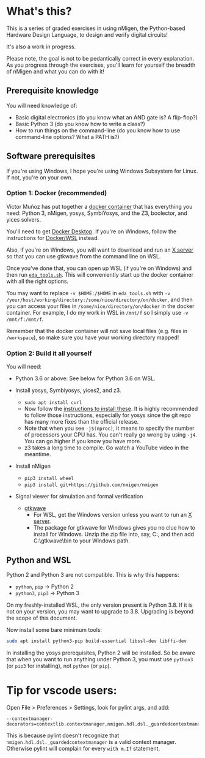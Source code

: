# What's this?

This is a series of graded exercises in using nMigen, the Python-based Hardware Design Language, to design and verify digital circuits!

It's also a work in progress.

Please note, the goal is not to be pedantically correct in every explanation. As you progress through the exercises, you'll learn for yourself the breadth of nMigen and what you can do with it!

## Prerequisite knowledge

You will need knowledge of:

* Basic digital electronics (do you know what an AND gate is? A flip-flop?)
* Basic Python 3 (do you know how to write a class?)
* How to run things on the command-line (do you know how to use command-line options? What a PATH is?)

## Software prerequisites

If you're using Windows, I hope you're using Windows Subsystem for Linux. If not, you're on your own.

### Option 1: Docker (recommended)

Victor Muñoz has put together a [docker container](https://github.com/vmunoz82/eda_tools) that has everything you need: Python 3, nMigen, yosys, SymbiYosys, and the Z3, boolector, and yices solvers.

You'll need to get [Docker Desktop](https://www.docker.com/get-started). If you're on Windows, follow the instructions for [Docker/WSL](https://docs.docker.com/docker-for-windows/wsl/) instead.

Also, if you're on Windows, you will want to download and run an [X server](https://medium.com/@japheth.yates/the-complete-wsl2-gui-setup-2582828f4577) so that you can use gtkwave from the command line on WSL.

Once you've done that, you can open up WSL (if you're on Windows) and then run [`eda_tools.sh`](https://raw.githubusercontent.com/vmunoz82/eda_tools/main/eda_tools.sh). This will conveniently start up the docker container with all the right options. 

You may want to replace `-v $HOME:/$HOME` in `eda_tools.sh` with `-v /your/host/working/directory:/some/nice/directory/on/docker`, and then you can access your files in `/some/nice/directory/on/docker` in the docker container. For example, I do my work in WSL in `/mnt/f` so I simply use `-v /mnt/f:/mnt/f`.

Remember that the docker container will not save local files (e.g. files in `/workspace`), so make sure you have your working directory mapped!

### Option 2: Build it all yourself

You will need:

* Python 3.6 or above: See below for Python 3.6 on WSL.

* Install yosys, Symbiyosys, yices2, and z3.
  * `sudo apt install curl`
  * Now follow the [instructions to install these](https://symbiyosys.readthedocs.io/en/latest/install.html). It is highly recommended to follow those instructions, especially for yosys since the git repo has many more fixes than the official release.
  * Note that when you see `-j$(nproc)`, it means to specify the number of processors your CPU has. You can't really go wrong by using `-j4`. You can go higher if you know you have more.
  * z3 takes a long time to compile. Go watch a YouTube video in the meantime.

* Install nMigen
  * `pip3 install wheel`
  * `pip3 install git+https://github.com/nmigen/nmigen`

* Signal viewer for simulation and formal verification
  * [gtkwave](https://sourceforge.net/projects/gtkwave/)
    * For WSL, get the Windows version unless you want to run an [X server](https://medium.com/@japheth.yates/the-complete-wsl2-gui-setup-2582828f4577).
    * The package for gtkwave for Windows gives you no clue how to install for Windows. Unzip the zip file into, say, C:, and then add C:\gtkwave\bin to your Windows path.

## Python and WSL

Python 2 and Python 3 are not compatible. This is why this happens:

* `python`, `pip` -> Python 2
* `python3`, `pip3` -> Python 3

On my freshly-installed WSL, the only version present is Python 3.8. If it is not on your version, you may want to upgrade to 3.8. Upgrading is beyond the scope of this document.

Now install some bare minimum tools:

```sh
sudo apt install python3-pip build-essential libssl-dev libffi-dev
```

In installing the yosys prerequisites, Python 2 will be installed. So be aware that when you want to run anything under Python 3, you must use `python3` (or `pip3` for installing), not `python` (or `pip`).

# Tip for vscode users:

Open File > Preferences > Settings, look for pylint args, and add:

```
--contextmanager-decorators=contextlib.contextmanager,nmigen.hdl.dsl._guardedcontextmanager
```

This is because pylint doesn't recognize that `nmigen.hdl.dsl._guardedcontextmanager` is a valid context manager. Otherwise pylint will complain for every `with m.If` statement.
